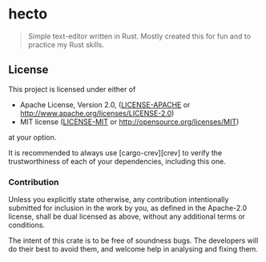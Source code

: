 # hecto

> Simple text-editor written in Rust. Mostly created this for fun and to practice my Rust skills.

## License

This project is licensed under either of

- Apache License, Version 2.0, ([LICENSE-APACHE](LICENSE-APACHE.md) or
  http://www.apache.org/licenses/LICENSE-2.0)
- MIT license ([LICENSE-MIT](LICENSE-MIT.md) or
  http://opensource.org/licenses/MIT)

at your option.

It is recommended to always use [cargo-crev][crev] to verify the
trustworthiness of each of your dependencies, including this one.

### Contribution

Unless you explicitly state otherwise, any contribution intentionally
submitted for inclusion in the work by you, as defined in the Apache-2.0
license, shall be dual licensed as above, without any additional terms or
conditions.

The intent of this crate is to be free of soundness bugs. The developers will
do their best to avoid them, and welcome help in analysing and fixing them.
